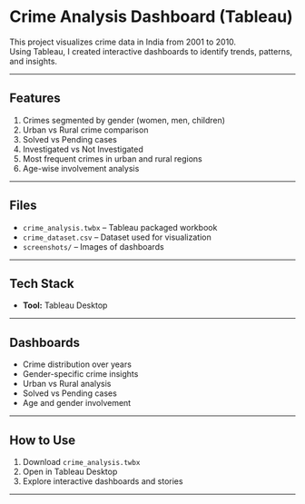 # Crime Analysis Dashboard (Tableau)

This project visualizes crime data in India from 2001 to 2010.  
Using Tableau, I created interactive dashboards to identify trends, patterns, and insights.

---

## Features
1. Crimes segmented by gender (women, men, children)  
2. Urban vs Rural crime comparison  
3. Solved vs Pending cases  
4. Investigated vs Not Investigated  
5. Most frequent crimes in urban and rural regions  
6. Age-wise involvement analysis

---

## Files
- `crime_analysis.twbx` – Tableau packaged workbook
- `crime_dataset.csv` – Dataset used for visualization
- `screenshots/` – Images of dashboards

---

## Tech Stack
- **Tool:** Tableau Desktop

---

## Dashboards
- Crime distribution over years
- Gender-specific crime insights
- Urban vs Rural analysis
- Solved vs Pending cases
- Age and gender involvement

---

## How to Use
1. Download `crime_analysis.twbx`
2. Open in Tableau Desktop
3. Explore interactive dashboards and stories

---
